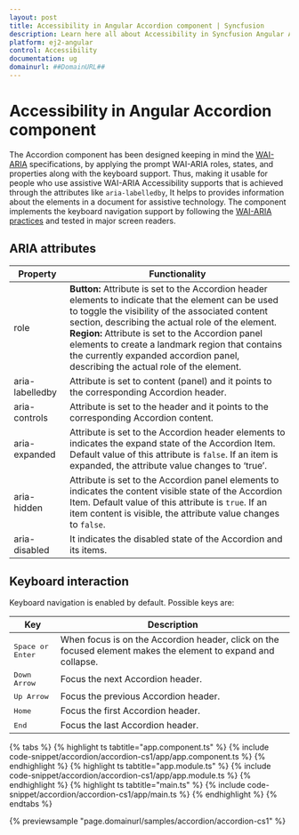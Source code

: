 ```yaml
---
layout: post
title: Accessibility in Angular Accordion component | Syncfusion
description: Learn here all about Accessibility in Syncfusion Angular Accordion component of Syncfusion Essential JS 2 and more.
platform: ej2-angular
control: Accessibility 
documentation: ug
domainurl: ##DomainURL##
---
```


# Accessibility in Angular Accordion component

The Accordion component has been designed keeping in mind the [WAI-ARIA](http://www.w3.org/WAI/PF/aria-practices/) specifications, by applying the prompt WAI-ARIA roles, states, and properties along with the keyboard support. Thus, making it usable for people who use assistive WAI-ARIA Accessibility supports that is achieved through the attributes like `aria-labelledby`,
It helps to provides information about the elements in a document for assistive technology.
The component implements the keyboard navigation support by following the [WAI-ARIA practices](https://www.w3.org/TR/wai-aria-practices/) and tested in major screen readers.

## ARIA attributes

<!-- markdownlint-disable MD033 -->

|    Property    |   Functionality      |
|----------------|----------------------|
| role                 |**Button:** Attribute is set to the Accordion header elements to indicate that the element can be used to toggle the visibility of the associated content section, describing the actual role of the element.<br> **Region:** Attribute is set to the Accordion panel elements to create a landmark region that contains the currently expanded accordion panel, describing the actual role of the element. <br/>  |                                                                                                                                                                                                                                                         
| aria-labelledby      | Attribute is set to content (panel) and it points to the corresponding Accordion header.|                                                                                                                                                                                                                                                                                
| aria-controls        | Attribute is set to the header and it points to the corresponding Accordion content.  |                                                                                                                                                                                                                                                                    
| aria-expanded        | Attribute is set to the Accordion header elements to indicates the expand state of the Accordion Item. Default value of this attribute is `false`. If an item is expanded, the attribute value changes to ‘true’. |                                                                                                                                                                                                                                                                               
| aria-hidden          | Attribute is set to the Accordion panel elements to indicates the content visible state of the Accordion Item. Default value of this attribute is `true`. If an item content is visible, the attribute value changes to `false`. |                                                                                                                                                                                                                                                                              
| aria-disabled        | It indicates the disabled state of the Accordion and its items.      |                                                                                                                                                                                                                                                                                                                                                                                                                                                                                                                                                   
## Keyboard interaction

Keyboard navigation is enabled by default. Possible keys are:

| Key           | Description                                                                         |
|---------------|-------------------------------------------------------------------------------------|
| <kbd>Space or Enter</kbd>         | When focus is on the Accordion header, click on the focused element makes the element to expand and collapse.                                                     |
| <kbd>Down Arrow</kbd>   | Focus the next Accordion header.                                                            |
| <kbd>Up Arrow</kbd>         | Focus the previous Accordion header. |
| <kbd>Home</kbd>           | Focus the first Accordion header.                                                                     |
| <kbd>End</kbd>   | Focus the last Accordion header.                                                |

{% tabs %}
{% highlight ts tabtitle="app.component.ts" %}
{% include code-snippet/accordion/accordion-cs1/app/app.component.ts %}
{% endhighlight %}
{% highlight ts tabtitle="app.module.ts" %}
{% include code-snippet/accordion/accordion-cs1/app/app.module.ts %}
{% endhighlight %}
{% highlight ts tabtitle="main.ts" %}
{% include code-snippet/accordion/accordion-cs1/app/main.ts %}
{% endhighlight %}
{% endtabs %}
  
{% previewsample "page.domainurl/samples/accordion/accordion-cs1" %}